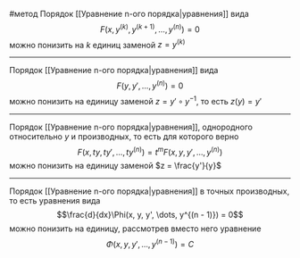 #метод
Порядок [[Уравнение n-ого порядка|уравнения]] вида
$$F(x, y^{(k)}, y^{(k + 1)}, \dots, y^{(n)}) = 0$$
можно понизить на $k$ единиц заменой $z = y^{(k)}$

---

Порядок [[Уравнение n-ого порядка|уравнения]] вида
$$F(y, y', \dots, y^{(n)}) = 0$$
можно понизить на единицу заменой $z = y' \circ y^{-1}$, то есть $z(y) = y'$

---

Порядок [[Уравнение n-ого порядка|уравнения]], однородного относительно $y$ и производных, то есть для которого верно
$$F(x, ty, ty', \dots, ty^{(n)}) = t^m F(x, y, y', \dots, y^{(n)})$$
можно понизить на единицу заменой $z = \frac{y'}{y}$

---

Порядок [[Уравнение n-ого порядка|уравнения]] в точных производных, то есть уравнения вида
$$\frac{d}{dx}\Phi(x, y, y', \dots, y^{(n - 1)}) = 0$$
можно понизить на единицу, рассмотрев вместо него уравнение
$$\Phi(x, y, y', \dots, y^{(n - 1)}) = C$$
